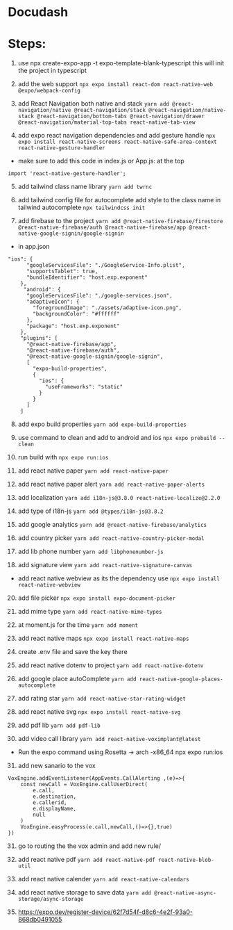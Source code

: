 # Docudash

# Steps:

1. use npx create-expo-app -t expo-template-blank-typescript this will init the project in typescript

2. add the web support `npx expo install react-dom react-native-web @expo/webpack-config`

3. add React Navigation both native and stack `yarn add @react-navigation/native @react-navigation/stack @react-navigation/native-stack @react-navigation/bottom-tabs @react-navigation/drawer @react-navigation/material-top-tabs react-native-tab-view`

4. add expo react navigation dependencies and add gesture handle `npx expo install react-native-screens react-native-safe-area-context react-native-gesture-handler`

- make sure to add this code in index.js or App.js: at the top

```
import 'react-native-gesture-handler';
```

5. add tailwind class name library `yarn add twrnc`

6. add tailwind config file for autocomplete add style to the class name in tailwind autocomplete `npx tailwindcss init`

7. add firebase to the project `yarn add @react-native-firebase/firestore @react-native-firebase/auth @react-native-firebase/app @react-native-google-signin/google-signin`

- in app.json

```
"ios": {
      "googleServicesFile": "./GoogleService-Info.plist",
      "supportsTablet": true,
      "bundleIdentifier": "host.exp.exponent"
    },
     "android": {
      "googleServicesFile": "./google-services.json",
      "adaptiveIcon": {
        "foregroundImage": "./assets/adaptive-icon.png",
        "backgroundColor": "#ffffff"
      },
      "package": "host.exp.exponent"
    },
    "plugins": [
      "@react-native-firebase/app",
      "@react-native-firebase/auth",
      "@react-native-google-signin/google-signin",
      [
        "expo-build-properties",
        {
          "ios": {
            "useFrameworks": "static"
          }
        }
      ]
    ]
```

8. add expo build properties `yarn add expo-build-properties`
9. use command to clean and add to android and ios `npx expo prebuild --clean`
10. run build with `npx expo run:ios`

11. add react native paper `yarn add react-native-paper`
12. add react native paper alert `yarn add react-native-paper-alerts`

13. add localization `yarn add i18n-js@3.8.0 react-native-localize@2.2.0`
14. add type of i18n-js `yarn add @types/i18n-js@3.8.2`

15. add google analytics `yarn add @react-native-firebase/analytics`

16. add country picker `yarn add react-native-country-picker-modal`

17. add lib phone number `yarn add libphonenumber-js`

18. add signature view `yarn add react-native-signature-canvas`

- add react native webview as its the dependency use `npx expo install react-native-webview`

20. add file picker
    `npx expo install expo-document-picker `

21. add mime type
    `yarn add react-native-mime-types`

22. at moment.js for the time
    `yarn add moment`

23. add react native maps
    `npx expo install react-native-maps`

24. create .env file and save the key there

25. add react native dotenv to project `yarn add react-native-dotenv`

26. add google place autoComplete `yarn add react-native-google-places-autocomplete`

27. add rating star
    `yarn add react-native-star-rating-widget`

28. add react native svg
    `npx expo install react-native-svg`

29. add pdf lib
    `yarn add pdf-lib`

30. add video call library
    `yarn add react-native-voximplant@latest`

- Run the expo command using Rosetta -> arch -x86_64 npx expo run:ios

31. add new sanario to the vox

```
VoxEngine.addEventListener(AppEvents.CallAlerting ,(e)=>{
    const newCall = VoxEngine.callUserDirect(
        e.call,
        e.destination,
        e.callerid,
        e.displayName,
        null
    )
    VoxEngine.easyProcess(e.call,newCall,()=>{},true)
})
```

31. go to routing the the vox admin and add new rule/

32. add react native pdf
    `yarn add react-native-pdf react-native-blob-util`
33. add react native calender
    `yarn add react-native-calendars`

34. add react native storage to save data
    `yarn add @react-native-async-storage/async-storage`

35. https://expo.dev/register-device/62f7d54f-d8c6-4e2f-93a0-868db0491055
